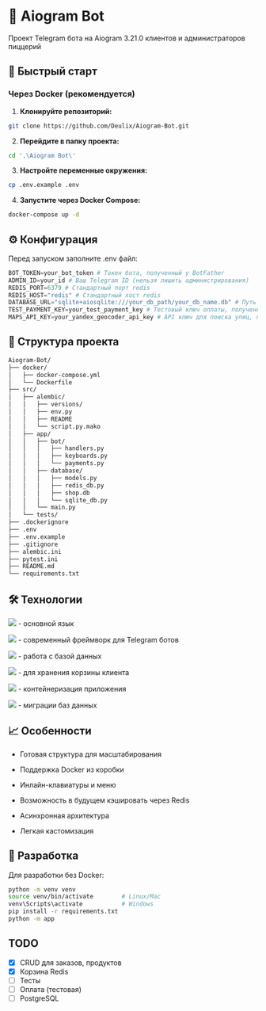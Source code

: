 # 🤖 Aiogram Bot
Проект Telegram бота на Aiogram 3.21.0 клиентов и администраторов пиццерий

## 🚀 Быстрый старт

### Через Docker (рекомендуется)

1. **Клонируйте репозиторий:**
```bash
git clone https://github.com/Deulix/Aiogram-Bot.git
```

2. **Перейдите в папку проекта:**
```bash
cd '.\Aiogram Bot\'
```

3. **Настройте переменные окружения:**
```bash
cp .env.example .env
```

4. **Запустите через Docker Compose:**
```bash
docker-compose up -d
```


## ⚙️ Конфигурация
Перед запуском заполните .env файл:
```python
BOT_TOKEN=your_bot_token # Токен бота, полученный у BotFather
ADMIN_ID=your_id # Ваш Telegram ID (нельзя лишить администрирования)
REDIS_PORT=6379 # Стандартный порт redis
REDIS_HOST="redis" # Стандартный хост redis
DATABASE_URL="sqlite+aiosqlite:///your_db_path/your_db_name.db" # Путь к вашей async sqlite БД
TEST_PAYMENT_KEY=your_test_payment_key # Тестовый ключ оплаты, полученный у BotFather
MAPS_API_KEY=your_yandex_geocoder_api_key # API ключ для поиска улиц, полученный у Yandex
```
## 📁 Структура проекта
```bash
Aiogram-Bot/
├── docker/
│   ├── docker-compose.yml
│   └── Dockerfile
├── src/
│   ├── alembic/
│   │   ├── versions/
│   │   ├── env.py
│   │   ├── README
│   │   └── script.py.mako
│   ├── app/
│   │   ├── bot/
│   │   │   ├── handlers.py
│   │   │   ├── keyboards.py
│   │   │   └── payments.py
│   │   ├── database/
│   │   │   ├── models.py
│   │   │   ├── redis_db.py
│   │   │   ├── shop.db
│   │   │   └── sqlite_db.py
│   │   └── main.py
│   └── tests/
├── .dockerignore
├── .env
├── .env.example
├── .gitignore
├── alembic.ini
├── pytest.ini
├── README.md
└── requirements.txt
```

## 🛠️ Технологии
![](https://img.shields.io/badge/python_3.13.5-blue?logo=python&logoColor=yellow) - основной язык

![](https://img.shields.io/badge/aiogram_3.21.0-blue?logo=telegram&logoColor=white) - современный фреймворк для Telegram ботов

![](https://img.shields.io/badge/SQLAlchemy_2.x.x-orange) - работа с базой данных

![](https://img.shields.io/badge/Redis_7-red) - для хранения корзины клиента

![](https://img.shields.io/badge/Docker-blue) - контейнеризация приложения

![](https://img.shields.io/badge/Alembic-blue) - миграции баз данных

## 📈 Особенности
- Готовая структура для масштабирования

- Поддержка Docker из коробки

- Инлайн-клавиатуры и меню

- Возможность в будущем кэшировать через Redis

- Асинхронная архитектура

- Легкая кастомизация

## 🐛 Разработка
Для разработки без Docker:
```bash
python -m venv venv
source venv/bin/activate        # Linux/Mac
venv\Scripts\activate           # Windows
pip install -r requirements.txt
python -m app
```

## TODO
- [x] CRUD для заказов, продуктов
- [x] Корзина Redis
- [ ] Тесты
- [ ] Оплата (тестовая)
- [ ] PostgreSQL
